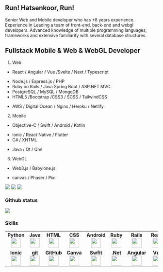 ## Run! Hatsenkoor, Run!
Senior Web and Mobile developer who has +8 years experience. Experience in Leading a team of front-end, back-end and webgl developers.
Advanced knowledge of multiple programming languages, frameworks and extensive familiarity with several database structures.
## Fullstack Mobile & Web & WebGL Developer
1. Web
  - React / Angular / Vue /Svelte / Next / Typescript
  * Node.js / Express.js / PHP
  * Ruby on Rails / Java Spring Boot / ASP.NET MVC
  * PostgreSQL / MySQL / MongoDB
  * HTML5 /Bootstrap /CSS3 / SCSS / TailwindCSS
  + AWS / Digital Ocean / Nginx / Heroku / Netlify
2. Mobile
  - Objective-C / Swift / Android / Kotlin
  * Ionic / React Native / Flutter
  * C# / XHTML
  + Java / Qt / Qml
3. WebGL
  - Web3.js / Babylone.js
  + canvas / Phaser / Pixi

[![](https://img.shields.io/badge/Medium-12100E?style=for-the-badge&logo=medium&logoColor=white)](https://medium.com/@zluvsand)
[![](https://img.shields.io/badge/linkedin-%230077B5.svg?style=for-the-badge&logo=linkedin)](https://www.linkedin.com/in/zluvsand/)
[![](https://img.shields.io/badge/Spotify-1ED760?style=for-the-badge&logo=spotify&logoColor=white)](https://open.spotify.com/playlist/7KmIUNWrK8wEHfQcQfFrQ1?si=0e2d44043b5a40a4)

### Github status
<img src="https://github-readme-stats.vercel.app/api/top-langs?username=hatsenkoor&layout=compact&theme=dark"/>


### Skills
<table width="320px">
    <tbody>
        <tr valign="top">
            <td width="80px" align="center">
            <span><strong>Python</strong></span><br>
            <img height="32px" src="https://cdn.jsdelivr.net/gh/devicons/devicon/icons/python/python-original.svg">
            </td>
            <td width="80px" align="center">
            <span><strong>Java</strong></span><br>
            <img height="32" src="https://cdn.jsdelivr.net/gh/devicons/devicon/icons/java/java-original.svg">
            </td>
            <td width="80px" align="center">
            <span><strong>HTML</strong></span><br>
            <img height="32" src="https://cdn.jsdelivr.net/gh/devicons/devicon/icons/html5/html5-original.svg">
            </td>
            <td width="80px" align="center">
            <span><strong>CSS</strong></span><br>
            <img height="32px" src="https://cdn.jsdelivr.net/gh/devicons/devicon/icons/css3/css3-original.svg">
            </td>
            <td width="80px" align="center">
            <span><strong>Android</strong></span><br>
            <img height="32px" src="https://cdn.jsdelivr.net/gh/devicons/devicon/icons/android/android-original.svg">
            </td>
            <td width="80px" align="center">
            <span><strong>Ruby</strong></span><br>
            <img height="32px" src="https://cdn.jsdelivr.net/gh/devicons/devicon/icons/ruby/ruby-original.svg">
            </td>
            <td width="80px" align="center">
            <span><strong>Rails</strong></span><br>
            <img height="32px" src="https://cdn.jsdelivr.net/gh/devicons/devicon/icons/rails/rails-original-wordmark.svg">
            </td>
            <td width="80px" align="center">
            <span><strong>React</strong></span><br>
            <img height="32px" src="https://cdn.jsdelivr.net/gh/devicons/devicon/icons/react/react-original.svg">
            </td>
        </tr>
        <tr valign="top">
            <td width="80px" align="center">
            <span><strong>Ionic</strong></span><br>
            <img height="32px" src="https://cdn.jsdelivr.net/gh/devicons/devicon/icons/ionic/ionic-original.svg">
            </td>
            <td width="80px" align="center">
            <span><strong>git</strong></span><br>
            <img height="32px" src="https://cdn.jsdelivr.net/gh/devicons/devicon/icons/git/git-plain.svg">
            </td>
            <td width="80px" align="center">
            <span><strong>GitHub</strong></span><br>
            <img height="32px" src="https://cdn.jsdelivr.net/gh/devicons/devicon/icons/github/github-original.svg">
            <td width="80px" align="center">
            <span><strong>Canva</strong></span><br>
            <img height="32px" src="https://cdn.jsdelivr.net/gh/devicons/devicon/icons/canva/canva-original.svg">
            </td>
            <td width="80px" align="center">
            <span><strong>Swfit</strong></span><br>
            <img height="32px" src="https://cdn.jsdelivr.net/gh/devicons/devicon/icons/swift/swift-original.svg">
            </td>
            <td width="80px" align="center">
            <span><strong>.Net</strong></span><br>
            <img height="32px" src="https://cdn.jsdelivr.net/gh/devicons/devicon/icons/dot-net/dot-net-original.svg">
            </td>
            <td width="80px" align="center">
            <span><strong>Angular</strong></span><br>
            <img height="32px" src="https://cdn.jsdelivr.net/gh/devicons/devicon/icons/angularjs/angularjs-original.svg">
            </td>
            <td width="80px" align="center">
            <span><strong>Vue</strong></span><br>
            <img height="32px" src="https://cdn.jsdelivr.net/gh/devicons/devicon/icons/vuejs/vuejs-original.svg">
            </td>
        </tr>
    </tbody>
</table>
